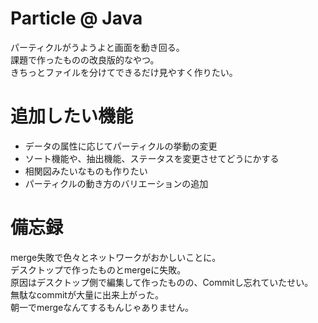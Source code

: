 # Particle @ Java
パーティクルがうようよと画面を動き回る。  
課題で作ったものの改良版的なやつ。  
きちっとファイルを分けてできるだけ見やすく作りたい。

# 追加したい機能
- データの属性に応じてパーティクルの挙動の変更
- ソート機能や、抽出機能、ステータスを変更させてどうにかする
- 相関図みたいなものも作りたい
- パーティクルの動き方のバリエーションの追加

# 備忘録
merge失敗で色々とネットワークがおかしいことに。  
デスクトップで作ったものとmergeに失敗。  
原因はデスクトップ側で編集して作ったものの、Commitし忘れていたせい。  
無駄なcommitが大量に出来上がった。  
朝一でmergeなんてするもんじゃありません。
